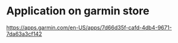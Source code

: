 # Application on garmin store
  
  https://apps.garmin.com/en-US/apps/7d66d35f-cafd-4db4-9671-7da63a3cf142
